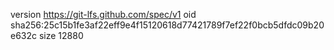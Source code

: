 version https://git-lfs.github.com/spec/v1
oid sha256:25c15b1fe3af22eff9e4f15120618d77421789f7ef22f0bcb5dfdc09b20e632c
size 12880
